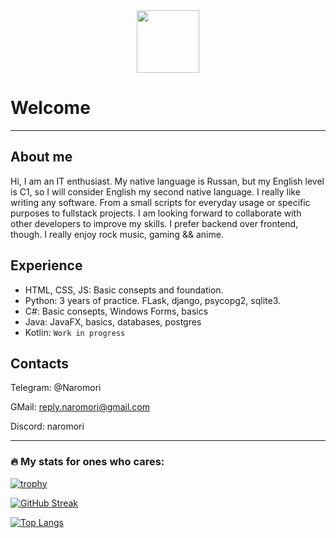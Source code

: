 <div id="header" align="center">
  <img src="https://media.giphy.com/media/M9gbBd9nbDrOTu1Mqx/giphy.gif" width="100"/>
</div>

<img src="https://komarev.com/ghpvc/?username=SolidUsr&style=flat-square&color=blue" alt=""/>

<h1> 
	Welcome
</h1>

---

## About me

Hi, I am an IT enthusiast. My native language is Russan, but my English level is C1, so I will consider English my second native language. I really like writing any software. From a small scripts for everyday usage or specific purposes to fullstack projects. I am looking forward to collaborate with other developers to improve my skills. I prefer backend over frontend, though. I really enjoy rock music, gaming && anime.


## Experience

- HTML, CSS, JS: Basic consepts and foundation.
- Python: 3 years of practice. FLask, django, psycopg2, sqlite3.
- C#: Basic consepts, Windows Forms, basics
- Java: JavaFX, basics, databases, postgres
- Kotlin: ```Work in progress```

## Contacts

Telegram: @Naromori

GMail: reply.naromori@gmail.com

Discord: naromori

---

### :fire: My stats for ones who cares:

[![trophy](https://github-profile-trophy.vercel.app/?username=SolidUsr)](https://github.com/ryo-ma/github-profile-trophy)

[![GitHub Streak](https://github-readme-streak-stats.herokuapp.com?user=SolidUsr&theme=github_dark&border_radius=5&locale=en&mode=weekly)](https://git.io/streak-stats)

[![Top Langs](https://github-readme-stats.vercel.app/api/top-langs/?username=SolidUsr&layout=compact&theme=github_dark)](https://github.com/anuraghazra/github-readme-stats)
